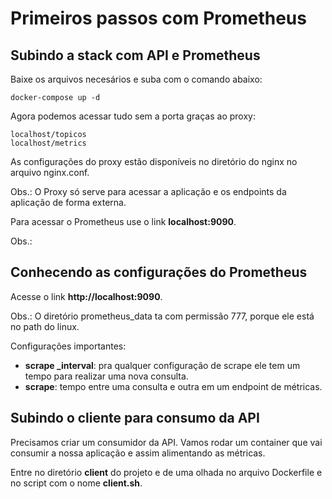 # Primeiros passos com Prometheus

## Subindo a stack com API e Prometheus

Baixe os arquivos necesários e suba com o comando abaixo:

```
docker-compose up -d
```

Agora podemos acessar tudo sem a porta graças ao proxy:

```
localhost/topicos
localhost/metrics
```

As configurações do proxy estão disponíveis no diretório do nginx no arquivo nginx.conf.

Obs.: O Proxy só serve para acessar a aplicação e os endpoints da aplicação de forma externa.

Para acessar o Prometheus use o link **localhost:9090**.

Obs.: 

## Conhecendo as configurações do Prometheus

Acesse o link **http://localhost:9090**.

Obs.: O diretório prometheus_data ta com permissão 777, porque ele está no path do linux.

Configurações importantes:
- **scrape _interval**: pra qualquer configuração de scrape ele tem um tempo para realizar uma nova consulta.
- **scrape**: tempo entre uma consulta e outra em um endpoint de métricas.

## Subindo o cliente para consumo da API

Precisamos criar um consumidor da API. Vamos rodar um container que vai consumir a nossa aplicação e assim alimentando as métricas.

Entre no diretório **client** do projeto e de uma olhada no arquivo Dockerfile e no script com o nome **client.sh**.

